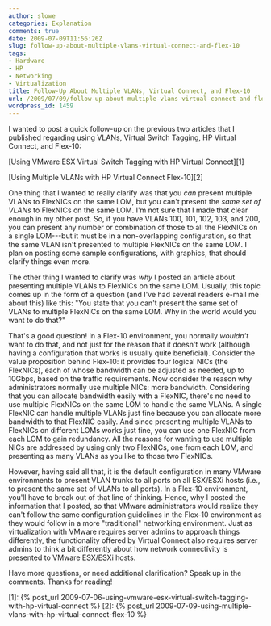 ```yaml
---
author: slowe
categories: Explanation
comments: true
date: 2009-07-09T11:56:26Z
slug: follow-up-about-multiple-vlans-virtual-connect-and-flex-10
tags:
- Hardware
- HP
- Networking
- Virtualization
title: Follow-Up About Multiple VLANs, Virtual Connect, and Flex-10
url: /2009/07/09/follow-up-about-multiple-vlans-virtual-connect-and-flex-10/
wordpress_id: 1459
---
```


I wanted to post a quick follow-up on the previous two articles that I published regarding using VLANs, Virtual Switch Tagging, HP Virtual Connect, and Flex-10:

[Using VMware ESX Virtual Switch Tagging with HP Virtual Connect][1]

[Using Multiple VLANs with HP Virtual Connect Flex-10][2]

One thing that I wanted to really clarify was that you _can_ present multiple VLANs to FlexNICs on the same LOM, but you can't present the _same set of VLANs_ to FlexNICs on the same LOM. I'm not sure that I made that clear enough in my other post. So, if you have VLANs 100, 101, 102, 103, and 200, you can present any number or combination of those to all the FlexNICs on a single LOM---but it must be in a non-overlapping configuration, so that the same VLAN isn't presented to multiple FlexNICs on the same LOM. I plan on posting some sample configurations, with graphics, that should clarify things even more.

The other thing I wanted to clarify was _why_ I posted an article about presenting multiple VLANs to FlexNICs on the same LOM. Usually, this topic comes up in the form of a question (and I've had several readers e-mail me about this) like this: "You state that you can't present the same set of VLANs to multiple FlexNICs on the same LOM. Why in the world would you want to do that?"

That's a good question! In a Flex-10 environment, you normally _wouldn't_ want to do that, and not just for the reason that it doesn't work (although having a configuration that works is usually quite beneficial). Consider the value proposition behind Flex-10: it provides four logical NICs (the FlexNICs), each of whose bandwidth can be adjusted as needed, up to 10Gbps, based on the traffic requirements. Now consider the reason why administrators normally use multiple NICs: more bandwidth. Considering that you can allocate bandwidth easily with a FlexNIC, there's no need to use multiple FlexNICs on the same LOM to handle the same VLANs. A single FlexNIC can handle multiple VLANs just fine because you can allocate more bandwidth to that FlexNIC easily. And since presenting multiple VLANs to FlexNICs on different LOMs works just fine, you can use one FlexNIC from each LOM to gain redundancy. All the reasons for wanting to use multiple NICs are addressed by using only two FlexNICs, one from each LOM, and presenting as many VLANs as you like to those two FlexNICs.

However, having said all that, it is the default configuration in many VMware environments to present VLAN trunks to all ports on all ESX/ESXi hosts (i.e., to present the same set of VLANs to all ports). In a Flex-10 environment, you'll have to break out of that line of thinking. Hence, why I posted the information that I posted, so that VMware administrators would realize they can't follow the same configuration guidelines in the Flex-10 environment as they would follow in a more "traditional" networking environment. Just as virtualization with VMware requires server admins to approach things differently, the functionality offered by Virtual Connect also requires server admins to think a bit differently about how network connectivity is presented to VMware ESX/ESXi hosts.

Have more questions, or need additional clarification? Speak up in the comments. Thanks for reading!

[1]: {% post_url 2009-07-06-using-vmware-esx-virtual-switch-tagging-with-hp-virtual-connect %}
[2]: {% post_url 2009-07-09-using-multiple-vlans-with-hp-virtual-connect-flex-10 %}
